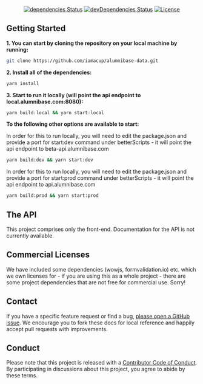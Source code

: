 
<div align="center">

  [![dependencies Status](https://david-dm.org/iamacup/alumnibase-data/status.svg)](https://david-dm.org/iamacup/alumnibase-data)
  [![devDependencies Status](https://david-dm.org/iamacup/alumnibase-data/dev-status.svg)](https://david-dm.org/iamacup/alumnibase-data?type=dev)
  [![License](https://img.shields.io/badge/License-Apache%202.0-blue.svg)](https://opensource.org/licenses/Apache-2.0)

</div>

Getting Started
-------

**1. You can start by cloning the repository on your local machine by running:**

```bash
git clone https://github.com/iamacup/alumnibase-data.git
```

**2. Install all of the dependencies:**

```bash
yarn install
```

**3. Start to run it locally (will point the api endpoint to local.alumnibase.com:8080):**

```bash
yarn build:local && yarn start:local
```

**To the following other options are available to start:**

In order for this to run locally, you will need to edit the package.json and provide a port for start:dev command under betterScripts - it will point the api endpoint to beta-api.alumnibase.com

```bash
yarn build:dev && yarn start:dev
```

In order for this to run locally, you will need to edit the package.json and provide a port for start:prod command under betterScripts - it will point the api endpoint to api.alumnibase.com

```bash
yarn build:prod && yarn start:prod
```

The API
-------

This project comprises only the front-end. Documentation for the API is not currently available.

Commercial Licenses
-------

We have included some dependencies (wowjs, formvalidation.io) etc. which we own licenses for - if you are using this as a whole project - there are some project dependencies that are not free for commercial use. Sorry! 

Contact
-------

If you have a specific feature request or find a bug, [please open a GitHub issue](https://github.com/iamacup/alumnibase-data/issues/new). We encourage you to fork these docs for local reference and happily accept pull requests with improvements.

Conduct
-------

Please note that this project is released with a [Contributor Code of Conduct](https://github.com/iamacup/alumnibase-data/blob/master/CONDUCT.md). By participating in discussions about this project, you agree to abide by these terms.

